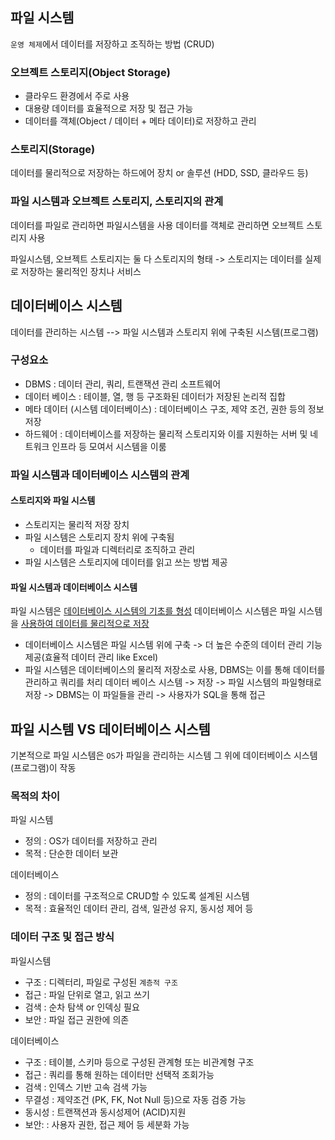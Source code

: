 ## 파일 시스템 
`운영 체제`에서 데이터를 저장하고 조직하는 방법 (CRUD)

### 오브젝트 스토리지(Object Storage)
- 클라우드 환경에서 주로 사용
- 대용량 데이터를 효율적으로 저장 및 접근 가능
- 데이터를 객체(Object / 데이터 + 메타 데이터)로 저장하고 관리 

### 스토리지(Storage)
데이터를 물리적으로 저장하는 하드에어 장치 or 솔루션 (HDD, SSD, 클라우드 등)

### 파일 시스템과 오브젝트 스토리지, 스토리지의 관계
데이터를 파일로 관리하면 파일시스템을 사용
데이터를 객체로 관리하면 오브젝트 스토리지 사용

파일시스템, 오브젝트 스토리지는 둘 다 스토리지의 형태 -> 스토리지는 데이터를 실제로 저장하는 물리적인 장치나 서비스

## 데이터베이스 시스템
데이터를 관리하는 시스템 --> 파일 시스템과 스토리지 위에 구축된 시스템(프로그램)

### 구성요소
- DBMS : 데이터 관리, 쿼리, 트랜잭션 관리 소프트웨어
- 데이터 베이스 : 테이블, 열, 행 등 구조화된 데이터가 저장된 논리적 집합
- 메타 데이터 (시스템 데이터베이스) : 데이터베이스 구조, 제약 조건, 권한 등의 정보 저장
- 하드웨어 : 데이터베이스를 저장하는 물리적 스토리지와 이를 지원하는 서버 및 네트워크 인프라 등 모여서 시스템을 이룸

### 파일 시스템과 데이터베이스 시스템의 관계
#### 스토리지와 파일 시스템
- 스토리지는 물리적 저장 장치
- 파일 시스템은 스토리지 장치 위에 구축됨 
	- 데이터를 파일과 디렉터리로 조직하고 관리
- 파일 시스템은 스토리지에 데이터를 읽고 쓰는 방법 제공

#### 파일 시스템과 데이터베이스 시스템
파일 시스템은 <U>데이터베이스 시스템의 기초를 형성</U>
데이터베이스 시스템은 파일 시스템을 <U>사용하여 데이터를 물리적으로 저장</U>
- 데이터베이스 시스템은 파일 시스템 위에 구축 -> 더 높은 수준의 데이터 관리 기능 제공(효율적 데이터 관리 like Excel)
- 파일 시스템은 데이터베이스의 물리적 저장소로 사용, DBMS는 이를 통해 데이터를 관리하고 쿼리를 처리
데이터 베이스 시스템 -> 저장 -> 파일 시스템의 파일형태로 저장 -> DBMS는 이 파일들을 관리 -> 사용자가 SQL을 통해 접근

## 파일 시스템 VS 데이터베이스 시스템

기본적으로 파일 시스템은 `OS`가 파일을 관리하는 시스템
그 위에 데이터베이스 시스템(프로그램)이 작동 

### 목적의 차이 
파일 시스템 
- 정의 : OS가 데이터를 저장하고 관리
- 목적 : 단순한 데이터 보관

데이터베이스
- 정의 : 데이터를 구조적으로 CRUD할 수 있도록 설계된 시스템
- 목적 : 효율적인 데이터 관리, 검색, 일관성 유지, 동시성 제어 등

### 데이터 구조 및 접근 방식
파일시스템
- 구조 : 디렉터리, 파일로 구성된 `계층적 구조`
- 접근 : 파일 단위로 열고, 읽고 쓰기
- 검색 : 순차 탐색 or 인덱싱 필요
- 보안 : 파일 접근 권한에 의존

데이터베이스
- 구조 : 테이블, 스키마 등으로 구성된 관계형 또는 비관계형 구조
- 접근 : 쿼리를 통해 원하는 데이터만 선택적 조회가능
- 검색 : 인덱스 기반 고속 검색 가능
- 무결성 : 제약조건 (PK, FK, Not Null 등)으로 자동 검증 가능
- 동시성 : 트랜잭션과 동시성제어 (ACID)지원
- 보안: : 사용자 권한, 접근 제어 등 세분화 가능

